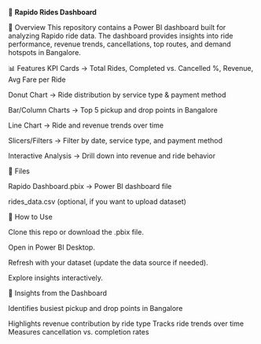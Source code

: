 🚴 **Rapido Rides Dashboard**

📌 Overview
This repository contains a Power BI dashboard built for analyzing Rapido ride data.
The dashboard provides insights into ride performance, revenue trends, cancellations, top routes, and demand hotspots in Bangalore.

📊 Features
KPI Cards → Total Rides, Completed vs. Cancelled %, Revenue, Avg Fare per Ride

Donut Chart → Ride distribution by service type & payment method

Bar/Column Charts → Top 5 pickup and drop points in Bangalore

Line Chart → Ride and revenue trends over time

Slicers/Filters → Filter by date, service type, and payment method

Interactive Analysis → Drill down into revenue and ride behavior

📂 Files

Rapido Dashboard.pbix → Power BI dashboard file

rides_data.csv (optional, if you want to upload dataset)

🚀 How to Use

Clone this repo or download the .pbix file.

Open in Power BI Desktop.

Refresh with your dataset (update the data source if needed).

Explore insights interactively.

📌 Insights from the Dashboard

Identifies busiest pickup and drop points in Bangalore

Highlights revenue contribution by ride type
Tracks ride trends over time
Measures cancellation vs. completion rates
